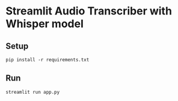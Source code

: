 # Streamlit Audio Transcriber with Whisper model

## Setup 
```
pip install -r requirements.txt
```

## Run
```
streamlit run app.py
```
